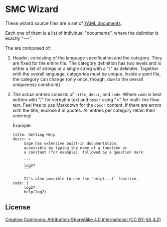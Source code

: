 # SMC Wizard

These wizard source files are a set of [YAML documents](http://www.yaml.org/).

Each one of them is a list of individual "documents",
where the delimiter is exactly "---".

The are composed of:

1. Header, consisting of the language specification and the category.
   They are fixed for the entire file.
   The category definition has two levels and is either a list of strings
   or a single string with a "/" as delimiter.
   Together with the overall language, categories must be unique.
   Inside a yaml file, the category can change
   (only once, though, due to the overall uniqueness constraint)
2. The actual entries consists of `title`, `descr`, and `code`.
   Where `code` is best written with "|" for verbatim text and `descr` using ">" for multi-line flow-text.
   Feel free to use Markdown for the `descr` content.
   If there are errors with the title, enclose it in quotes.
   All entries per category retain their ordering!

   Example:

       title: Getting Help
       descr: >
            Sage has extensive built-in documentation,
            accessible by typing the name of a function or
            a constant (for example), followed by a question mark:

            ```
            log2?
            ```

            It's also possible to use the `help(...)` function.
       code: |
            log2?
            help(log2)

## License

[Creative Commons: Attribution-ShareAlike 4.0 International (CC BY-SA 4.0)](https://creativecommons.org/licenses/by-sa/4.0/)
